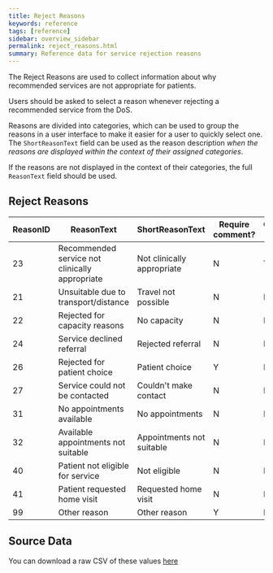 ```yaml
---
title: Reject Reasons
keywords: reference
tags: [reference]
sidebar: overview_sidebar
permalink: reject_reasons.html
summary: Reference data for service rejection reasons
---
```


The Reject Reasons are used to collect information about why recommended services are not appropriate for patients.

Users should be asked to select a reason whenever rejecting a recommended service from the DoS.

Reasons are divided into categories, which can be used to group the reasons in a user interface to make it easier for a user to quickly select one. The `ShortReasonText` field can be used as the reason description *when the reasons are displayed within the context of their assigned categories*. 

If the reasons are not displayed in the context of their categories, the full `ReasonText` field should be used.

## Reject Reasons ##

| ReasonID | ReasonText | ShortReasonText | Require comment? | Clinicians only? | Category |
|-|-|-|-|-|-|
| 23 | Recommended service not clinically appropriate | Not clinically appropriate | N | Y | Clinician |
| 21 | Unsuitable due to transport/distance |	Travel not possible | N | N | Patient |
| 22 | Rejected for capacity reasons | No capacity | N | N | Service |
| 24 | Service declined referral | Rejected referral | N | N | Service |
| 26 | Rejected for patient choice | Patient choice | Y | N | Patient |
| 27 | Service could not be contacted | Couldn't make contact | N | N | Service |
| 31 | No appointments available | No appointments | N | N | Service |
| 32 | Available appointments not suitable | Appointments not suitable | N | N | Service |
| 40 | Patient not eligible for service | Not eligible | N | N | Patient |
| 41 | Patient requested home visit | Requested home visit | N | N | Patient |
| 99 | Other reason | Other reason | Y | N | Other |
  
## Source Data ##

You can download a raw CSV of these values [here](data_downloads/reject_reasons_draft_191218.csv)
